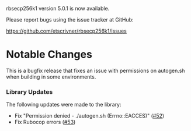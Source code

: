 rbsecp256k1 version 5.0.1 is now available.

Please report bugs using the issue tracker at GitHub:

https://github.com/etscrivner/rbsecp256k1/issues

Notable Changes
===============

This is a bugfix release that fixes an issue with permissions on autogen.sh
when building in some environments.

### Library Updates

The following updates were made to the library:

* Fix "Permission denied - ./autogen.sh (Errno::EACCES)" ([#52](https://github.com/etscrivner/rbsecp256k1/pull/52))
* Fix Rubocop errors ([#53](https://github.com/etscrivner/rbsecp256k1/pull/53))
